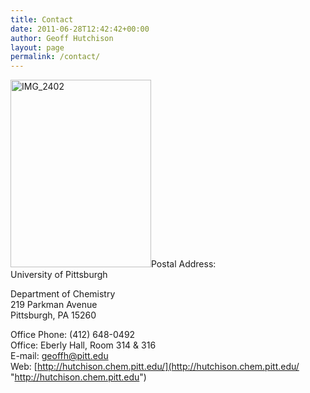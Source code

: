 ```yaml
---
title: Contact
date: 2011-06-28T12:42:42+00:00
author: Geoff Hutchison
layout: page
permalink: /contact/
---
```

[<img class=" size-medium wp-image-1178 alignright" src="https://i1.wp.com/pre.hutchison.chem.pitt.edu/wordpress/wp-content/uploads/2011/06/IMG_2402-e14316354325001-225x300.jpg?resize=225%2C300" alt="IMG_2402" width="225" height="300" srcset="https://i2.wp.com/hutchison.chem.pitt.edu/wordpress/wp-content/uploads/2011/06/IMG_2402-e14316354325001.jpg?resize=225%2C300 225w, https://i2.wp.com/hutchison.chem.pitt.edu/wordpress/wp-content/uploads/2011/06/IMG_2402-e14316354325001.jpg?resize=768%2C1024 768w, https://i2.wp.com/hutchison.chem.pitt.edu/wordpress/wp-content/uploads/2011/06/IMG_2402-e14316354325001.jpg?w=1168 1168w, https://i2.wp.com/hutchison.chem.pitt.edu/wordpress/wp-content/uploads/2011/06/IMG_2402-e14316354325001.jpg?w=1752 1752w" sizes="(max-width: 225px) 100vw, 225px" data-recalc-dims="1" />](https://i1.wp.com/pre.hutchison.chem.pitt.edu/wordpress/wp-content/uploads/2011/06/IMG_2402-e14316354325001.jpg)Postal Address:  
University of Pittsburgh

Department of Chemistry  
219 Parkman Avenue  
Pittsburgh, PA 15260

Office Phone: (412) 648-0492  
Office: Eberly Hall, Room 314 & 316  
E-mail: [geoffh@pitt.edu](mailto:geoffh@pitt.edu?subject=)  
Web: [http://hutchison.chem.pitt.edu/](http://hutchison.chem.pitt.edu/ "http://hutchison.chem.pitt.edu")
